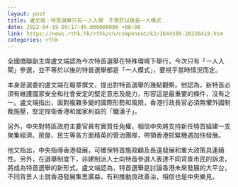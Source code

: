 ```yaml
---
layout: post
title: 盧文端：特首選舉只有一人入閘　不等於以後是一人模式
date: 2022-04-19 09:17:45.000000000 +08:00
link: https://news.rthk.hk/rthk/ch/component/k2/1644595-20220419.htm
categories: rthk
---
```


全國僑聯副主席盧文端認為今次特首選舉在特殊環境下舉行，今次只有「一人入閘」參選，並不等於以後的特首選舉都是「一人模式」，要視乎當時情況而定。

本身是選委的盧文端在報章撰文，提出對特首選舉的幾點觀察。他認為，新特首必須有維護國家安全和社會安定的堅定意志及能力，形容這是最重要的條件，沒有之一。盧文端指出，面對複雜多變的國際形勢和風險，香港行政長官必須無懼外國制裁施壓，堅定捍衛香港和國家利益的「鐵漢子」。 

另外，中央對特區政府主要官員有實質任免權，相信中央將支持新任特首組建一支聚集經濟、房屋、民生等各方面精英的管治團隊，帶領香港抓緊機遇加快發展。 

他又指出，中央指導香港發展，可確保特首施政顧及長遠發展和重大政策具連續性。另外，在選舉制度下，非建制派人士向特首參選人表達不同背景市民的訴求，將成為特首選舉的新形式。盧文端認為，特首選舉是討論香港未來發展的大平台，不同背景人士就香港發展集思廣益，有利推動良政善治，相信也是中央樂見。
